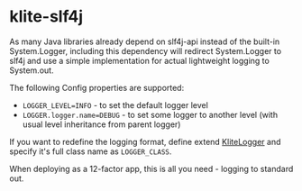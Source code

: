 # klite-slf4j

As many Java libraries already depend on slf4j-api instead of the built-in System.Logger,
including this dependency will redirect System.Logger to slf4j and use a simple implementation for
actual lightweight logging to System.out.

The following Config properties are supported:
* `LOGGER_LEVEL=INFO` - to set the default logger level
* `LOGGER.logger.name=DEBUG` - to set some logger to another level (with usual level inheritance from parent logger)

If you want to redefine the logging format, define extend [KliteLogger](src/KliteLogger.kt) and specify it's full class name as `LOGGER_CLASS`.

When deploying as a 12-factor app, this is all you need - logging to standard out.
